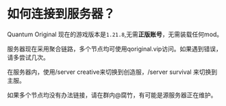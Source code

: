 # 如何连接到服务器？

Quantum Original 现在的游戏版本是`1.21.8`,无需**正版账号**，无需装载任何mod。

服务器现在采用聚合链路，多个节点均可使用qoriginal.vip访问。如果遇到错误，请多尝试几次。

在服务器内，使用/server creative来切换到创造服，/server survival 来切换到主服。

如果多个节点均没有办法链接，请在群内@腐竹，有可能是源服务器正在维护。
